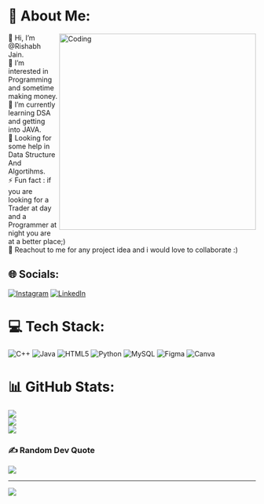 # 💫 About Me:
<img align="right" alt="Coding" width="400" src="https://media.tenor.com/rePDfDWO3XoAAAAd/hacking.gif">
👋 Hi, I’m @Rishabh Jain.<br>👀 I’m interested in Programming and sometime making money.<br>🌱 I’m currently learning DSA and getting into JAVA.<br>🤔 Looking for some help in Data Structure And Algortihms.<br>⚡ Fun fact : if you are looking for a Trader at day and a Programmer at night you are at a better place;)<br>💞️ Reachout to me for any project idea and i would love to collaborate :)<br>


## 🌐 Socials:
[![Instagram](https://img.shields.io/badge/Instagram-%23E4405F.svg?logo=Instagram&logoColor=white)]((https://www.instagram.com/rishabhhhhh2/)) [![LinkedIn](https://img.shields.io/badge/LinkedIn-%230077B5.svg?logo=linkedin&logoColor=white)]((https://www.linkedin.com/in/rishabh-jain-a56398230/)) 

# 💻 Tech Stack:
![C++](https://img.shields.io/badge/c++-%2300599C.svg?style=for-the-badge&logo=c%2B%2B&logoColor=white) ![Java](https://img.shields.io/badge/java-%23ED8B00.svg?style=for-the-badge&logo=java&logoColor=white) ![HTML5](https://img.shields.io/badge/html5-%23E34F26.svg?style=for-the-badge&logo=html5&logoColor=white) ![Python](https://img.shields.io/badge/python-3670A0?style=for-the-badge&logo=python&logoColor=ffdd54) ![MySQL](https://img.shields.io/badge/mysql-%2300f.svg?style=for-the-badge&logo=mysql&logoColor=white) 	![Figma](https://img.shields.io/badge/figma-%23F24E1E.svg?style=for-the-badge&logo=figma&logoColor=white) ![Canva](https://img.shields.io/badge/Canva-%2300C4CC.svg?style=for-the-badge&logo=Canva&logoColor=white)
# 📊 GitHub Stats:
![](https://github-readme-stats.vercel.app/api?username=rishabhjainvit&theme=react&hide_border=false&include_all_commits=true&count_private=false)<br/>
![](https://github-readme-streak-stats.herokuapp.com/?user=rishabhjainvitp&theme=react&hide_border=false)<br/>
![](https://github-readme-stats.vercel.app/api/top-langs/?username=rishabhjainvit&theme=react&hide_border=false&include_all_commits=true&count_private=false&layout=compact)

### ✍️ Random Dev Quote
![](https://quotes-github-readme.vercel.app/api?type=horizontal&theme=radical)

---
[![](https://visitcount.itsvg.in/api?id=rishabhjainvit&icon=0&color=0)](https://visitcount.itsvg.in)

<!-- Proudly created with GPRM ( https://gprm.itsvg.in ) -->
